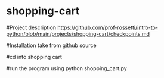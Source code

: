 # shopping-cart

#Project description https://github.com/prof-rossetti/intro-to-python/blob/main/projects/shopping-cart/checkpoints.md


#Installation take from github source

#cd into shopping cart

#run the program using python shopping_cart.py